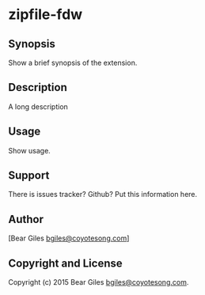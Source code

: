 zipfile-fdw
===========

Synopsis
--------

  Show a brief synopsis of the extension.

Description
-----------

A long description

Usage
-----

  Show usage.

Support
-------

  There is issues tracker? Github? Put this information here.

Author
------

[Bear Giles <bgiles@coyotesong.com>]

Copyright and License
---------------------

Copyright (c) 2015 Bear Giles <bgiles@coyotesong.com>.

